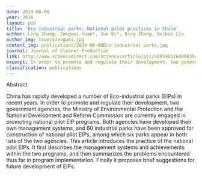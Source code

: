 ```yaml
---
date: 2014-06-08
year: 2010
layout: pub
title: 'Eco-industrial parks: National pilot practices in China'
author: Ling Zhang, Zengwei Yuan*, Jun Bi*, Bing Zhang, Beibei Liu
author_img: team/yzengwei.jpg
content_img: publications/2014-06-08Eco-industrial parks.jpg
journal: Journal of Cleaner Production
link: http://www.sciencedirect.com/science/article/pii/S0959652609003941
excerpt: In order to promote and regulate their development, two government agencies, the Ministry of Environmental Protection and the National Development and Reform Commission are currently engaged in promoting national pilot EIP programs.
classification: publications
---
```




Abstract

China has rapidly developed a number of Eco-industrial parks (EIPs) in recent years. In order to promote and regulate their development, two government agencies, the Ministry of Environmental Protection and the National Development and Reform Commission are currently engaged in promoting national pilot EIP programs. Both agencies have developed their own management systems, and 60 industrial parks have been approved for construction of national pilot EIPs, among which six parks appear in both lists of the two agencies. This article introduces the practice of the national pilot EIPs. It first describes the management systems and achievements within the two programs, and then summarizes the problems encountered thus far in program implementation. Finally it proposes brief suggestions for future development of EIPs.
